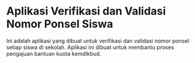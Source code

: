 # Aplikasi Verifikasi dan Validasi Nomor Ponsel Siswa

Ini adalah aplikasi yang dibuat untuk verifikasi dan validasi nomor ponsel setiap siswa di sekolah. Aplikasi ini dibuat untuk membantu proses pengajuan bantuan kuota kemdikbud.